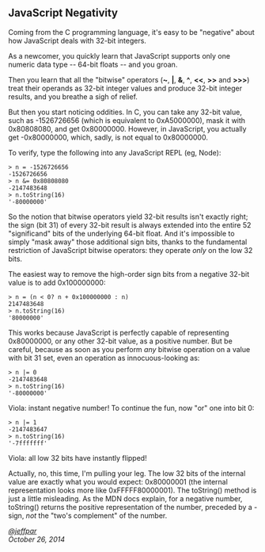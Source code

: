 JavaScript Negativity
---
Coming from the C programming language, it's easy to be "negative" about how JavaScript deals with 32-bit integers.

As a newcomer, you quickly learn that JavaScript supports only one numeric data type -- 64-bit floats -- and you groan.

Then you learn that all the "bitwise" operators (**~**, **|**, **&**, **^**, **&lt;&lt;**, **&gt;&gt;** and
**&gt;&gt;&gt;**) treat their operands as 32-bit integer values and produce 32-bit integer results, and you breathe
a sigh of relief.

But then you start noticing oddities.  In C, you can take any 32-bit value, such as -1526726656 (which is equivalent
to 0xA5000000), mask it with 0x80808080, and get 0x80000000.  However, in JavaScript, you actually get -0x80000000,
which, sadly, is not equal to 0x80000000.

To verify, type the following into any JavaScript REPL (eg, Node):

	> n = -1526726656
	-1526726656
	> n &= 0x80808080
	-2147483648
	> n.toString(16)
	'-80000000'

So the notion that bitwise operators yield 32-bit results isn't exactly right; the sign (bit 31) of every 32-bit
result is always extended into the entire 52 "significand" bits of the underlying 64-bit float.  And it's
impossible to simply "mask away" those additional sign bits, thanks to the fundamental restriction of JavaScript bitwise
operators: they operate *only* on the low 32 bits.

The easiest way to remove the high-order sign bits from a negative 32-bit value is to add 0x100000000:

	> n = (n < 0? n + 0x100000000 : n)
	2147483648
	> n.toString(16)
	'80000000'

This works because JavaScript is perfectly capable of representing 0x80000000, or any other 32-bit value, as a positive
number.  But be careful, because as soon as you perform *any* bitwise operation on a value with bit 31 set, even
an operation as innocuous-looking as:

	> n |= 0
	-2147483648
	> n.toString(16)
    '-80000000'

Viola: instant negative number!  To continue the fun, now "or" one into bit 0:

	> n |= 1
	-2147483647
	> n.toString(16)
	'-7fffffff'
	
Viola: all low 32 bits have instantly flipped!

Actually, no, this time, I'm pulling your leg.  The low 32 bits of the internal value are exactly what you would
expect: 0x80000001 (the internal representation looks more like 0xFFFFF80000001).  The toString() method is
just a little misleading.  As the MDN docs explain, for a negative number, toString() returns the positive
representation of the number, preceded by a - sign, *not* the "two's complement" of the number.
 
*[@jeffpar](http://twitter.com/jeffpar)*  
*October 26, 2014*
